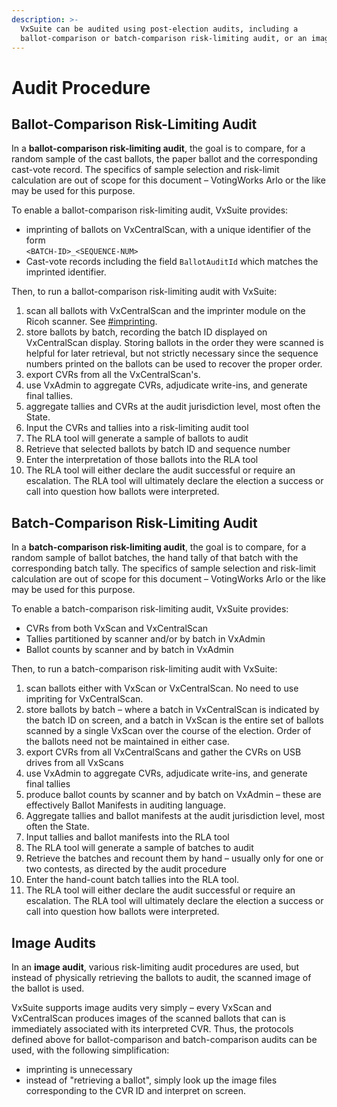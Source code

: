 ```yaml
---
description: >-
  VxSuite can be audited using post-election audits, including a
  ballot-comparison or batch-comparison risk-limiting audit, or an image audit.
---
```


# Audit Procedure

## Ballot-Comparison Risk-Limiting Audit

In a **ballot-comparison risk-limiting audit**, the goal is to compare, for a random sample of the cast ballots, the paper ballot and the corresponding cast-vote record. The specifics of sample selection and risk-limit calculation are out of scope for this document – VotingWorks Arlo or the like may be used for this purpose.

To enable a ballot-comparison risk-limiting audit, VxSuite provides:

* imprinting of ballots on VxCentralScan, with a unique identifier of the form\
  `<BATCH-ID>_<SEQUENCE-NUM>`
* Cast-vote records including the field `BallotAuditId` which matches the imprinted identifier.

Then, to run a ballot-comparison risk-limiting audit with VxSuite:

1. scan all ballots with VxCentralScan and the imprinter module on the Ricoh scanner. See [#imprinting](../system-overview/vxcentralscan-function.md#imprinting "mention").
2. store ballots by batch, recording the batch ID displayed on VxCentralScan display. Storing ballots in the order they were scanned is helpful for later retrieval, but not strictly necessary since the sequence numbers printed on the ballots can be used to recover the proper order.
3. export CVRs from all the VxCentralScan's.
4. use VxAdmin to aggregate CVRs, adjudicate write-ins, and generate final tallies.
5. aggregate tallies and CVRs at the audit jurisdiction level, most often the State.
6. Input the CVRs and tallies into a risk-limiting audit tool
7. The RLA tool will generate a sample of ballots to audit
8. Retrieve that selected ballots by batch ID and sequence number
9. Enter the interpretation of those ballots into the RLA tool
10. The RLA tool will either declare the audit successful or require an escalation. The RLA tool will ultimately declare the election a success or call into question how ballots were interpreted.

## Batch-Comparison Risk-Limiting Audit

In a **batch-comparison risk-limiting audit**, the goal is to compare, for a random sample of ballot batches, the hand tally of that batch with the corresponding batch tally. The specifics of sample selection and risk-limit calculation are out of scope for this document – VotingWorks Arlo or the like may be used for this purpose.

To enable a batch-comparison risk-limiting audit, VxSuite provides:

* CVRs from both VxScan and VxCentralScan
* Tallies partitioned by scanner and/or by batch in VxAdmin
* Ballot counts by scanner and by batch in VxAdmin

Then, to run a batch-comparison risk-limiting audit with VxSuite:

1. scan ballots either with VxScan or VxCentralScan. No need to use impriting for VxCentralScan.
2. store ballots by batch – where a batch in VxCentralScan is indicated by the batch ID on screen, and a batch in VxScan is the entire set of ballots scanned by a single VxScan over the course of the election. Order of the ballots need not be maintained in either case.
3. export CVRs from all VxCentralScans and gather the CVRs on USB drives from all VxScans
4. use VxAdmin to aggregate CVRs, adjudicate write-ins, and generate final tallies
5. produce ballot counts by scanner and by batch on VxAdmin – these are effectively Ballot Manifests in auditing language.
6. Aggregate tallies and ballot manifests at the audit jurisdiction level, most often the State.
7. Input tallies and ballot manifests into the RLA tool
8. The RLA tool will generate a sample of batches to audit
9. Retrieve the batches and recount them by hand – usually only for one or two contests, as directed by the audit procedure
10. Enter the hand-count batch tallies into the RLA tool.
11. The RLA tool will either declare the audit successful or require an escalation. The RLA tool will ultimately declare the election a success or call into question how ballots were interpreted.

## Image Audits

In an **image audit**, various risk-limiting audit procedures are used, but instead of physically retrieving the ballots to audit, the scanned image of the ballot is used.

VxSuite supports image audits very simply – every VxScan and VxCentralScan produces images of the scanned ballots that can is immediately associated with its interpreted CVR. Thus, the protocols defined above for ballot-comparison and batch-comparison audits can be used, with the following simplification:

* imprinting is unnecessary
* instead of "retrieving a ballot", simply look up the image files corresponding to the CVR ID and interpret on screen.

